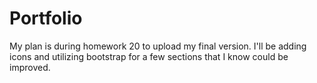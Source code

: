 # Portfolio
My plan is during homework 20 to upload my final version. I'll be adding icons and utilizing bootstrap for a few sections that I know could be improved. 
